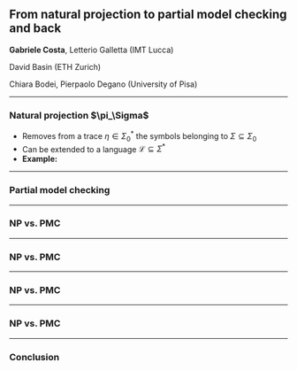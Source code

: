 ## From natural projection to partial model checking and back

__**Gabriele Costa**__, Letterio Galletta (IMT Lucca) 

David Basin (ETH Zurich)

Chiara Bodei, Pierpaolo Degano (University of Pisa) 

---

### Natural projection $\pi_\Sigma\$

- Removes from a trace $\eta \in \Sigma_0^\ast$ the symbols belonging to $\Sigma \subseteq \Sigma_0$
- Can be extended to a language $\mathcal{L} \subseteq \Sigma^\ast$
- **Example:** 


---

### Partial model checking


---

### NP vs. PMC


---


### NP vs. PMC


---


### NP vs. PMC


---


### NP vs. PMC


---

### Conclusion
<!--stackedit_data:
eyJoaXN0b3J5IjpbMTQ4NjI2NTM3MF19
-->
